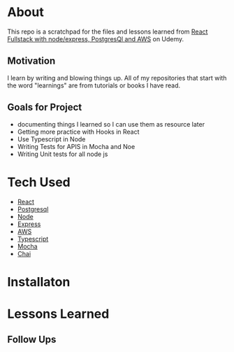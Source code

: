 # About

This repo is a scratchpad for the files and lessons learned from [React Fullstack with node/express, PostgresQl and AWS](https://www.udemy.com/course/react-fullstack-with-nodeexpress-psql-and-aws) on Udemy.

## Motivation

I learn by writing and blowing things up. All of my repositories that start with the word "learnings" are from tutorials or books I have read.

## Goals for Project

-   documenting things I learned so I can use them as resource later
-   Getting more practice with Hooks in React
-   Use Typescript in Node
-   Writing Tests for APIS in Mocha and Noe
-   Writing Unit tests for all node js

# Tech Used

-   [React](https://reactjs.org/)
-   [Postgresql](https://www.postgresql.org/)
-   [Node](https://nodejs.org/en/)
-   [Express](https://expressjs.com/)
-   [AWS](https://aws.amazon.com/?nc2=h_lg)
-   [Typescript](https://www.typescriptlang.org/)
-   [Mocha](https://mochajs.org/)
-   [Chai](https://www.chaijs.com/)

# Installaton

# Lessons Learned

## Follow Ups
